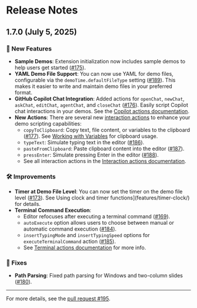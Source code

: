 # Release Notes

## 1.7.0 (July 5, 2025)

### 🚀 New Features

- **Sample Demos**: Extension initialization now includes sample demos to help users get started ([#175](https://github.com/estruyf/vscode-demo-time/issues/175)).
- **YAML Demo File Support**: You can now use YAML for demo files, configurable via the `demoTime.defaultFileType` setting ([#189](https://github.com/estruyf/vscode-demo-time/issues/189)). This makes it easier to write and maintain demo files in your preferred format.
- **GitHub Copilot Chat Integration**: Added actions for `openChat`, `newChat`, `askChat`, `editChat`, `agentChat`, and `closeChat` ([#176](https://github.com/estruyf/vscode-demo-time/issues/176)). Easily script Copilot chat interactions in your demos. See the [Copilot actions documentation](/actions/copilot/).
- **New Actions**: There are several new [interaction actions](/actions/interactions) to enhance your demo scripting capabilities:
  - `copyToClipboard`: Copy text, file content, or variables to the clipboard ([#177](https://github.com/estruyf/vscode-demo-time/issues/177)). See [Working with Variables](/docs/tips/variables) for clipboard usage.
  - `typeText`: Simulate typing text in the editor ([#186](https://github.com/estruyf/vscode-demo-time/issues/186)).
  - `pasteFromClipboard`: Paste clipboard content into the editor ([#187](https://github.com/estruyf/vscode-demo-time/issues/187)).
  - `pressEnter`: Simulate pressing Enter in the editor ([#188](https://github.com/estruyf/vscode-demo-time/issues/188)).
  - See all interaction actions in the [Interaction actions documentation](/actions/interactions/).

### 🛠 Improvements

- **Timer at Demo File Level**: You can now set the timer on the demo file level ([#173](https://github.com/estruyf/vscode-demo-time/issues/173)). See Using clock and timer functions](features/timer-clock/) for details.
- **Terminal Command Execution**:
  - Editor refocuses after executing a terminal command ([#169](https://github.com/estruyf/vscode-demo-time/issues/169)).
  - `autoExecute` option allows users to choose between manual or automatic command execution ([#184](https://github.com/estruyf/vscode-demo-time/issues/184)).
  - `insertTypingMode` and `insertTypingSpeed` options for `executeTerminalCommand` action ([#185](https://github.com/estruyf/vscode-demo-time/issues/185)).
  - See [Terminal actions documentation](/actions/terminal/) for more info.

### 🐞 Fixes

- **Path Parsing**: Fixed path parsing for Windows and two-column slides ([#180](https://github.com/estruyf/vscode-demo-time/issues/180)).

---

For more details, see the [pull request #195](https://github.com/estruyf/vscode-demo-time/pull/195).
